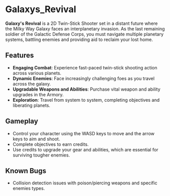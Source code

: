 # Galaxys_Revival

**Galaxy's Revival** is a 2D Twin-Stick Shooter set in a distant future where the Milky Way Galaxy faces an interplanetary invasion. As the last remaining soldier of the Galactic Defense Corps, you must navigate multiple planetary systems, battling enemies and providing aid to reclaim your lost home.

## Features
- **Engaging Combat**: Experience fast-paced twin-stick shooting action across various planets.
- **Dynamic Enemies**: Face increasingly challenging foes as you travel across the galaxy.
- **Upgradable Weapons and Abilities**: Purchase vital weapon and ability upgrades in the Armory.
- **Exploration**: Travel from system to system, completing objectives and liberating planets.

## Gameplay
- Control your character using the WASD keys to move and the arrow keys to aim and shoot.
- Complete objectives to earn credits.
- Use credits to upgrade your gear and abilities, which are essential for surviving tougher enemies.
  
## Known Bugs
- Collision detection issues with poison/piercing weapons and specific enemies types.
